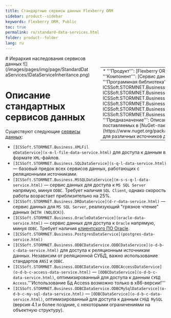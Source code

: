 ```yaml
---
title: Стандартные сервисы данных Flexberry ORM
sidebar: product--sidebar
keywords: Flexberry ORM, Public
toc: true
permalink: ru/standard-data-services.html
folder: product--folder
lang: ru
---
```


<div style="margin:5px; padding-left:28px; float:right; width:40%; outline:1px solid white;">
<br>
<table border="0" width="100%" bgcolor="#6495ED">
<tbody><tr><td bgcolor="#FFFFFF">
* '''Продукт''': [Flexberry ORM](flexberry-o-r-m.html)
* '''Компонент''': [Сервис данных](data-service.html)
* '''Программная библиотека''': ICSSoft.STORMNET.Business.dll, ICSSoft.STORMNET.Business.DRDataService.dll, ICSSoft.STORMNET.Business.MSSQLDataService, ICSSoft.STORMNET.Business.ODBCDataService, ICSSoft.STORMNET.Business.OracleDataService, ICSSoft.STORMNET.Business.PostgresDataService
* '''Предназначение''': Описание сервисов данных, поставляемых в [NuGet-пакете Flexberry ORM](https://www.nuget.org/packages/NewPlatform.Flexberry.ORM) для различных источников данных.
</td>
</tr></tbody></table></a>
</div>
# Иерархия наследования сервисов данных
![](/images/pages/img/page/StandardDataServices/IDataServiceInheritance.png)

# Описание стандартных сервисов данных
Существуют следующие [сервисы данных](data-service.html):
* `[ICSSoft.STORMNET.Business.XMLFileDataService](x-m-l-file-data-service.html)` для доступа к данным в формате `XML`-файлов.
* `[ICSSoft.STORMNET.Business.SQLDataService](s-q-l-data-service.html)` — базовый предок всех сервисов данных, работающих с реляционными источниками.
* `[ICSSoft.STORMNET.Business.MSSQLDataService](m-s-s-q-l-data-service.html)` — сервис данных для доступа к `MS SQL Server` напрямую, минуя `ODBC`. Требует наличия `SQL Client`, однако скорость работы возрастает приблизительно на 25%.
* `[ICSSoft.STORMNET.Business.DRDataService](d-r-data-service.html)` — сервис данных для `MS SQL Server`, реализующий "грязное чтение" данных (`WITH (NOLOCK)`).
* `[ICSSoft.STORMNET.Business.OracleDataService](oracle-data-service.html)` — сервис данных для доступа к `Oracle` напрямую, минуя `ODBC`. Требует наличия [клиентского ПО Oracle](minimum-required-client-set-for--oracle--data--service.html).
* `[ICSSoft.STORMNET.Business.PostgresDataService](postgres-data-service.html)`
* `[ICSSoft.STORMNET.Business.ODBCDataService.ODBCDataService](o-d-b-c-data-service.html)` для доступа к реляционным источникам данных. Независим от реляционной СУБД, важно использование стандартов `ANSI` и `ODBC`.
* `[ICSSoft.STORMNET.Business.ODBCDataService.ODBCAccessDataService](o-d-b-c-access-data-service.html)` — `[ODBCDataService](o-d-b-c-data-service.html)`, оптимизированный для доступа к данным `СУБД Access`.'''Использование Бд Access возможно только в х86-версии!'''
* `[ICSSoft.STORMNET.Business.ODBCDataService.ODBCMySqlDataService](o-d-b-c-my-sql-data-service.html)` — `[ODBCDataService](o-d-b-c-data-service.html)`, оптимизированный для доступа к данным `СУБД MySQL` (версия 4.1 и более поздние, с некоторыми ограничениями на объектную структуру).

